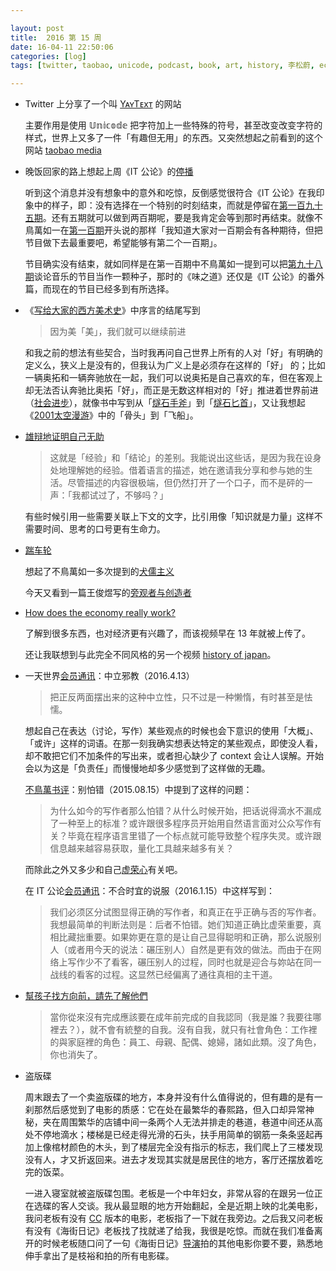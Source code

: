 ```yaml
---

layout: post
title:  2016 第 15 周
date: 16-04-11 22:50:06
categories: [log]
tags: [twitter, taobao, unicode, podcast, book, art, history, 李松蔚, economic, youtube, janpan]

---
```


- Twitter 上分享了一个叫 [YᴀʏTᴇxᴛ](http://yaytext.com/) 的网站

	主要作用是使用 𝕌𝕟𝕚𝕔𝕠𝕕𝕖 把字符加上一些特殊的符号，甚至改变改变字符的样式，世界上又多了一件「有趣但无用」的东西。又突然想起之前看到的这个网站 [taobao media](http://taobao-media.tumblr.com/)

- 晚饭回家的路上想起上周《IT 公论》的[停播](https://blog.yitianshijie.net/2016/04/04/welcome-back-my-friends-to-the-show-that-never-ends/)

	听到这个消息并没有想象中的意外和吃惊，反倒感觉很符合《IT 公论》在我印象中的样子，即：没有选择在一个特别的时刻结束，而就是停留在[第一百九十五期](https://ipn.li/itgonglun/195/)。还有五期就可以做到两百期呢，要是我肯定会等到那时再结束。就像不鳥萬如一在[第一百期](https://ipn.li/itgonglun/100/)开头说的那样「我知道大家对一百期会有各种期待，但把节目做下去最重要吧，希望能够有第二个一百期」。

	节目确实没有结束，就如同样是在第一百期中不鳥萬如一提到可以把[第九十八期](https://ipn.li/itgonglun/100/)谈论音乐的节目当作一颗种子，那时的《味之道》还仅是《IT 公论》的番外篇，而现在的节目已经多到有所选择。

- 《[写给大家的西方美术史](https://book.douban.com/subject/26417490/)》中序言的结尾写到

	> 因为美「美」，我们就可以继续前进

	和我之前的想法有些契合，当时我再问自己世界上所有的人对「好」有明确的定义么，狭义上是没有的，但我认为广义上是必须存在这样的「好」 的；比如一辆奥拓和一辆奔驰放在一起，我们可以说奥拓是自己喜欢的车，但在客观上却无法否认奔驰比奥拓「好」，而正是无数这样相对的「好」推进着世界前进（[社会进步](https://zh.wikipedia.org/wiki/社会进步)），就像书中写到从「[燧石手斧](https://en.wikipedia.org/wiki/Flint_axe)」到「[燧石匕首](https://en.wikipedia.org/wiki/Stone_tool)」，又让我想起《[2001太空漫游](https://zh.wikipedia.org/wiki/2001太空漫遊_(電影))》中的「骨头」到「飞船」。

- [雄辩地证明自己无助](http://zhuanlan.zhihu.com/p/20467505)

	> 这就是「经验」和「结论」的差别。我能说出这些话，是因为我在设身处地理解她的经验。借着语言的描述，她在邀请我分享和参与她的生活。尽管描述的内容很极端，但仍然打开了一个口子，而不是砰的一声：「我都试过了，不够吗？」

	有些时候引用一些需要关联上下文的文字，比引用像「知识就是力量」这样不需要时间、思考的口号更有生命力。

- [踹车轮](https://kenengba.com/post/3393.html)

	想起了不鳥萬如一多次提到的[犬儒主义](https://zh.wikipedia.org/wiki/犬儒主義)

	今天又看到一篇王俊煜写的[旁观者与创造者](http://blog.wangjunyu.net/1215)

- [How does the economy really work?](http://www.economicprinciples.org/)

	了解到很多东西，也对经济更有兴趣了，而该视频早在 13 年就被上传了。

	还让我联想到与此完全不同风格的另一个视频 [history of japan](https://www.youtube.com/watch?v=Mh5LY4Mz15o)。

- 一天世界[会员通讯](https://blog.yitianshijie.net/membership/)：中立邪教（2016.4.13）

	> 把正反两面摆出来的这种中立性，只不过是一种懒惰，有时甚至是怯懦。

	想起自己在表达（讨论，写作）某些观点的时候也会下意识的使用「大概」、「或许」这样的词语。在那一刻我确实想表达特定的某些观点，即使没人看，却不敢把它们不加条件的写出来，或者担心缺少了 context 会让人误解。开始会以为这是「负责任」而慢慢地却多少感觉到了这样做的无趣。

	[不鳥萬书评](https://blog.yitianshijie.net/buniaowan-book-reviews/)：别怕错（2015.08.15）中提到了这样的问题：

	> 为什么如今的写作者那么怕错？从什么时候开始，把话说得滴水不漏成了一种至上的标准？或许跟很多程序员开始用自然语言面对公众写作有关？毕竟在程序语言里错了一个标点就可能导致整个程序失灵。或许跟信息越来越容易获取，量化工具越来越多有关？

	而除此之外又多少和自己[虚荣心](http://liqi.io/caitong/)有关吧。

	在 IT 公论[会员通讯](https://ipn.li/itgonglun/member/)：不合时宜的说服（2016.1.15）中这样写到：

	> 我们必须区分试图显得正确的写作者，和真正在乎正确与否的写作者。我想最简单的判断法则是：后者不怕错。她们知道正确比虚荣重要，真相比藏拙重要。如果妳更在意的是让自己显得聪明和正确，那么说服别人（或者用今天的说法：碾压别人）自然是更有效的做法。而由于在网络上写作少不了看客，碾压别人的过程，同时也就是迎合与妳站在同一战线的看客的过程。这显然已经偏离了通往真相的主干道。

-  [幫孩子找方向前，請先了解他們](http://taiwan.chtsai.org/2016/03/06/bang_haizi_zhao_fangxiang_qian/)

	> 當你從來沒有完成應該要在成年前完成的自我認同（我是誰？我要往哪裡去？），就不會有統整的自我。沒有自我，就只有社會角色：工作裡的與家庭裡的角色：員工、母親、配偶、媳婦，諸如此類。沒了角色，你也消失了。

-  盗版碟

	周末跟去了一个卖盗版碟的地方，本身并没有什么值得说的，但有趣的是有一刹那然后感觉到了电影的质感：它在处在最繁华的春熙路，但入口却异常神秘，夹在周围繁华的店铺中间一条两个人无法并排走的巷道，巷道中间还从高处不停地滴水；楼梯是已经走得光滑的石头，扶手用简单的钢筋一条条竖起再加上像棺材颜色的木头，到了楼层完全没有指示的标志，我们爬上了三楼发现没有人，才又折返回来。进去才发现其实就是居民住的地方，客厅还摆放着吃完的饭菜。

	一进入寝室就被盗版碟包围。老板是一个中年妇女，非常从容的在跟另一位正在选碟的客人交谈。我从最显眼的地方开始翻起，全是近期上映的北美电影，我问老板有没有 [CC](https://zh.wikipedia.org/wiki/标准收藏) 版本的电影，老板指了一下就在我旁边。之后我又问老板有没有《海街日记》老板找了找就递了给我，我很是吃惊。而就在我们准备离开的时候老板随口问了一句《海街日记》[导演](https://zh.wikipedia.org/wiki/是枝裕和)拍的其他电影你要不要，熟悉地伸手拿出了是枝裕和拍的所有电影碟。